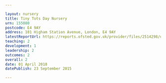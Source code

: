 ```yaml
---

layout: nursery
title: Tiny Tots Day Nursery
urn: 155080
postcode: E4 9AY
address: 101 Higham Station Avenue, London, E4 9AY
latestReportUrl: https://reports.ofsted.gov.uk/provider/files/2514298/urn/155080.pdf
teaching: 2
development: 1
leadership: 2
outcomes: 2
overall: 2
date: 01 April 2018 
datePublish: 23 September 2015

---
```

